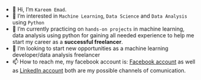 - 👋 Hi, I’m `Kareem Emad`.
- 👀 I’m interested in `Machine Learning`, `Data Science` and `Data Analysis` using `Python`
- 🌱 I’m currently practicing on `hands-on projects` in machine learning, data analysis using python for gaining all needed experience to help me start my career as a **successful freelancer**.
- 💞️ I’m looking to start new opportunities as a machine learning developer/data analysis freelancer
- 📫 How to reach me, my facebook account is: [Facebook account](https://www.facebook.com/Kareemad.10) as well as [LinkedIn account](https://www.linkedin.com/in/kareemad-10) both are my possible channels of comunication.

<!---
Kareemad-10/Kareemad-10 is a ✨ special ✨ repository because its `README.md` (this file) appears on your GitHub profile.
You can click the Preview link to take a look at your changes.
--->
